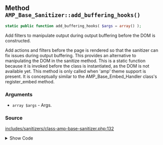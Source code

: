 ## Method `AMP_Base_Sanitizer::add_buffering_hooks()`

```php
static public function add_buffering_hooks( $args = array() );
```

Add filters to manipulate output during output buffering before the DOM is constructed.

Add actions and filters before the page is rendered so that the sanitizer can fix issues during output buffering. This provides an alternative to manipulating the DOM in the sanitize method. This is a static function because it is invoked before the class is instantiated, as the DOM is not available yet. This method is only called when &#039;amp&#039; theme support is present. It is conceptually similar to the AMP_Base_Embed_Handler class&#039;s register_embed method.

### Arguments

* `array $args` - Args.

### Source

[includes/sanitizers/class-amp-base-sanitizer.php:132](https://github.com/ampproject/amp-wp/blob/develop/includes/sanitizers/class-amp-base-sanitizer.php#L132)

<details>
<summary>Show Code</summary>

```php
public static function add_buffering_hooks( $args = [] ) {} // phpcs:ignore VariableAnalysis.CodeAnalysis.VariableAnalysis.UnusedVariable```

</details>
